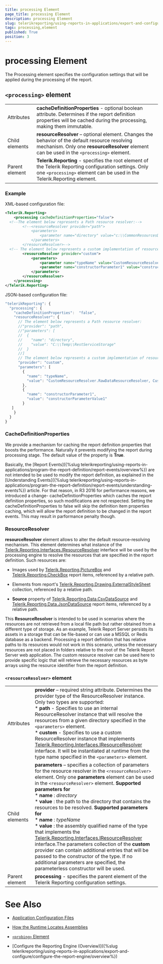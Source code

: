 ```yaml
---
title: processing Element
page_title: processing Element 
description: processing Element
slug: telerikreporting/using-reports-in-applications/export-and-configure/configure-the-report-engine/processing-element
tags: processing,element
published: True
position: 3
---
```


# processing Element



The Processing element specifies the configuration settings that will be applied during the processing of the report.       

## ```<processing>``` element

|   |   |
| ------ | ------ |
Attributes| __cacheDefinitionProperties__ - optional boolean attribute. Determines if the report definition properties will be cached during the processing, making them immutable.|
|Child elements| __resourceResolver__ – optional element. Changes the behavior of the default resource resolving mechanism.                 Only one __resourceResolver__ element can be used in the ```<processing>``` element.|
|Parent element| __Telerik.Reporting__ - specifies the root element of the Telerik Reporting configuration settings.                 Only one                 ```<processing>``` element can be used in the Telerik.Reporting element.|


### Example

XML-based configuration file:

    
````xml
<Telerik.Reporting>
    <processing cacheDefinitionProperties="false">
  <!--The element below represents a Path resource resolver:-->
        <!--<resourceResolver provider="path">
            <parameters>
                <parameter name="directory" value="c:\\CommonResourcesDirectory\\" />
            </parameters>
        </resourceResolver>-->
  <!-- The element below represents a custom implementation of resource resolver:-->
        <resourceResolver provider="custom">
            <parameters>
                <parameter name="typeName" value="CustomResourceResolver.RawDataResourceResolver, CustomResourceResolver" />
                <parameter name="constructorParameter1" value="constructorParameterValue1" />
            </parameters>
        </resourceResolver>
    </processing>
</Telerik.Reporting>
````

JSON-based configuration file:

    
````js
"telerikReporting": {
  "processing": {
    "cacheDefinitionProperties":  "false",
    "resourceResolver": {
      // The element below represents a Path resource resolver:
      //"provider": "path",
      //"parameters": [
      //  {
      //    "name": "directory",
      //    "value": "C:\\Temp\\RestServiceStorage"
      //  }
      //]
      // The element below represents a custom implementation of resource resolver:
      "provider": "custom",
      "parameters": [
        {
          "name": "typeName",
          "value": "CustomResourceResolver.RawDataResourceResolver, CustomResourceResolver"
        },
        {
          "name": "constructorParameter1",
          "value": "constructorParameterValue1"
        }
   ]
    }
  }
}
````

### CacheDefinitionProperties

We provide a mechanism for caching the report definition properties that boosts the performance. Naturally it prevents modifying the report during processing stage.               The default value of the property is __True__.             


Basically, the [Report Events]({%slug telerikreporting/using-reports-in-applications/program-the-report-definition/report-events/overview%}) are not intended to be used to modify the report definition, as explained in the [Understanding Events]({%slug telerikreporting/using-reports-in-applications/program-the-report-definition/report-events/understanding-events%}) article.                   For that reason, in R3 2016 for performance reasons, we introduced a change- cacheDefinitionProperties which caches the report definition properties, so such modifications are not respected.                   Setting the cacheDefinitionProperties to false will skip the definition item properties caching, which will allow the report definition to be changed in the report events. This may result in parformance penalty though.                 

### ResourceResolver

__resourceResolver__ element allows to alter the default resource-resolving mechanism.               This element determines what instance of the                [Telerik.Reporting.Interfaces.IResourceResolver](/reporting/api/Telerik.Reporting.Interfaces.IResourceResolver)  interface               will be used by the processing engine to resolve the resources that are specified in the report definition. Such resources are:             

* Images used by  [Telerik.Reporting.PictureBox](/reporting/api/Telerik.Reporting.PictureBox)  and                    [Telerik.Reporting.CheckBox](/reporting/api/Telerik.Reporting.CheckBox)                    report items, referenced by a relative path.                 

* Elements from report's  [Telerik.Reporting.Drawing.ExternalStyleSheet](/reporting/api/Telerik.Reporting.Drawing.ExternalStyleSheet)  collection, referenced by a relative path.                 

* __Source__ property of                    [Telerik.Reporting.Data.CsvDataSource](/reporting/api/Telerik.Reporting.Data.CsvDataSource)  and                    [Telerik.Reporting.Data.JsonDataSource](/reporting/api/Telerik.Reporting.Data.JsonDataSource)  report items, referenced by a relative path.                 

This __ResourceResolver__ is intended to be used in scenarios where the resources are not retrieved from a local file path but rather obtained from a different type of storage.               As an example, Telerik Report Server persists its assets in a storage that can be file-based or can use a MSSQL or Redis database as a backend.               Processing a report definition that has relative paths to its resources would not work in this scenario, unless the necessary resources are not placed in folders relative to the root of the Telerik Report Server web application.               The custom resource resolver can be used here to provide specific logic that will retrieve the necessary resources as byte arrays using the resource identifier from the report definition.             

### ```<resourceResolver>``` element

|   |   |
| ------ | ------ |
Attributes| __provider__ – required string attribute. Determines the provider type of the ResourceResolver instance. Only two types are supported:<br/>* __path__ - Specifies to use an internal ResourceResolver instance that will resolve the resources from a given directory specified in the                             ```<parameters>``` element.<br/>* __custom__ - Specifies to use a custom ResourceResolver instance that implements                               [Telerik.Reporting.Interfaces.IResourceResolver](/reporting/api/Telerik.Reporting.Interfaces.IResourceResolver)  interface.                             It will be instantiated at runtime from the type name specified in the                             ```<parameters>``` element.|
|Child elements| __parameters__ – specifies a collection of parameters for the resource resolver in the ```<resourceResolver>``` element.                         Only one __parameters__ element can be used in the ```<resourceResolver>``` element. __Supported parameters for__ <br/>* __name__ : *directory* <br/>* __value__ : the path to the directory that contains the resources to be resolved. __Supported parameters for__ <br/>* __name__ : *typeName* <br/>* __value__ : the assembly qualified name of the type that implements the                               [Telerik.Reporting.Interfaces.IResourceResolver](/reporting/api/Telerik.Reporting.Interfaces.IResourceResolver)  interface.The parameters collection of the __custom__ provider can contain additional entries that will be passed to the constructor of the type.                         If no additional parameters are specified, the parameterless constructor will be used.|
|Parent element| __processing__ - specifies the parent element of the Telerik Reporting configuration settings.|



# See Also


 

* [Application Configuration Files](http://msdn.microsoft.com/en-us/library/windows/desktop/aa374182(v=vs.85).aspx)

 

* [How the Runtime Locates Assemblies](https://docs.microsoft.com/en-us/dotnet/framework/deployment/how-the-runtime-locates-assemblies)

 

* [```<probing>``` Element](https://docs.microsoft.com/en-us/dotnet/framework/configure-apps/file-schema/runtime/probing-element)

 

* [Configure the Reporting Engine (Overview)]({%slug telerikreporting/using-reports-in-applications/export-and-configure/configure-the-report-engine/overview%})

